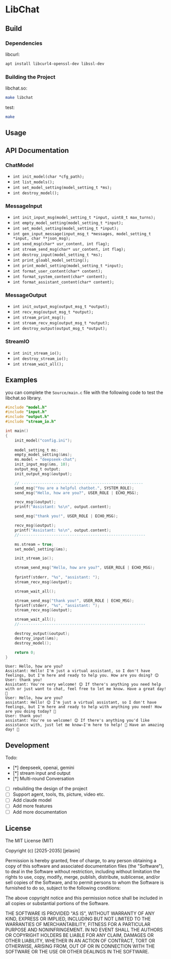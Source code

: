 # LibChat

## Build

### Dependencies

libcurl:

```sh
apt install libcurl4-openssl-dev libssl-dev
```

### Building the Project

libchat.so:

```sh
make libchat
```

test:

```sh
make
```

## Usage

## API Documentation

### ChatModel

* `int init_model(char *cfg_path);`
* `int list_models();`
* `int set_model_setting(model_setting_t *ms);`
* `int destroy_model();`

### MessageInput

* `int init_input_msg(model_setting_t *input, uint8_t max_turns);`
* `int empty_model_setting(model_setting_t *input);`
* `int set_model_setting(model_setting_t *input);`
* `int gen_input_message(input_msg_t *messages, model_setting_t *input, char **json_msg);`
* `int send_msg(char* usr_content, int flag);`
* `int stream_send_msg(char* usr_content, int flag);`
* `int destroy_input(model_setting_t *ms);`
* `int print_gloabl_model_setting();`
* `int print_model_setting(model_setting_t *input);`
* `int format_user_content(char* content);`
* `int format_system_content(char* content);`
* `int format_assistant_content(char* content);`

### MessageOutput

* `int init_output_msg(output_msg_t *output);`
* `int recv_msg(output_msg_t *output);`
* `int stream_print_msg();`
* `int stream_recv_msg(output_msg_t *output);`
* `int destroy_output(output_msg_t *output);`

### StreamIO

* `int init_stream_io();`
* `int destroy_stream_io();`
* `int stream_wait_all();`

## Examples

you can complete the `Source/main.c` file with the following code to test the libchat.so library.

```c
#include "model.h"
#include "input.h"
#include "output.h"
#include "stream_io.h"

int main()
{
    init_model("config.ini");
    
    model_setting_t ms;
    empty_model_setting(&ms);
    ms.model = "deepseek-chat";
    init_input_msg(&ms, 10);
    output_msg_t output;
    init_output_msg(&output);

    // -----------------------------------------------------
    send_msg("You are a helpful chatbot.", SYSTEM_ROLE);
    send_msg("Hello, how are you?", USER_ROLE | ECHO_MSG);

    recv_msg(&output);
    printf("Assistant: %s\n", output.content);

    send_msg("thank you!", USER_ROLE | ECHO_MSG);

    recv_msg(&output);
    printf("Assistant: %s\n", output.content);
    //-------------------------------------------------------

    ms.stream = true;
    set_model_setting(&ms);

    init_stream_io();

    stream_send_msg("Hello, how are you?", USER_ROLE | ECHO_MSG);
    
    fprintf(stderr, "%s", "assistant: ");
    stream_recv_msg(&output);

    stream_wait_all();

    stream_send_msg("thank you!", USER_ROLE | ECHO_MSG);
    fprintf(stderr, "%s", "assistant: ");
    stream_recv_msg(&output);

    stream_wait_all();
    //-------------------------------------------------------

    destroy_output(&output);
    destroy_input(&ms);
    destroy_model();

    return 0;
}
```

```output
User: Hello, how are you?
Assistant: Hello! I'm just a virtual assistant, so I don't have feelings, but I'm here and ready to help you. How are you doing? 😊
User: thank you!
Assistant: You're very welcome! 😊 If there's anything you need help with or just want to chat, feel free to let me know. Have a great day! 🌟
User: Hello, how are you?
assistant: Hello! 😊 I'm just a virtual assistant, so I don't have feelings, but I'm here and ready to help with anything you need! How are you doing today? 🌟
User: thank you!
assistant: You're so welcome! 😊 If there's anything you'd like assistance with, just let me know—I'm here to help! 🌟 Have an amazing day! 🚀
```

## Development

Todo:

* [*] deepseek, openai, gemini
* [*] stream input and output
* [*] Multi-round Conversation
* [ ] rebuilding the design of the project
* [ ] Support agent, tools, tts, picture, video etc.
* [ ] Add claude model
* [ ] Add more features
* [ ] Add more documentation

## License

The MIT License (MIT)

Copyright (c) [2025-2035] [jelasin]

Permission is hereby granted, free of charge, to any person obtaining a copy
of this software and associated documentation files (the "Software"), to deal
in the Software without restriction, including without limitation the rights
to use, copy, modify, merge, publish, distribute, sublicense, and/or sell
copies of the Software, and to permit persons to whom the Software is
furnished to do so, subject to the following conditions:

The above copyright notice and this permission notice shall be included in all
copies or substantial portions of the Software.

THE SOFTWARE IS PROVIDED "AS IS", WITHOUT WARRANTY OF ANY KIND, EXPRESS OR
IMPLIED, INCLUDING BUT NOT LIMITED TO THE WARRANTIES OF MERCHANTABILITY,
FITNESS FOR A PARTICULAR PURPOSE AND NONINFRINGEMENT. IN NO EVENT SHALL THE
AUTHORS OR COPYRIGHT HOLDERS BE LIABLE FOR ANY CLAIM, DAMAGES OR OTHER
LIABILITY, WHETHER IN AN ACTION OF CONTRACT, TORT OR OTHERWISE, ARISING FROM,
OUT OF OR IN CONNECTION WITH THE SOFTWARE OR THE USE OR OTHER DEALINGS IN THE
SOFTWARE.
